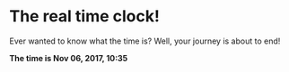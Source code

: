 # The real time clock!

Ever wanted to know what the time is? Well, your journey is about to end!

**The time is Nov 06, 2017, 10:35**